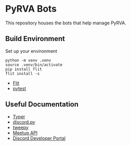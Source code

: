 # PyRVA Bots

This repository houses the bots that help manage PyRVA. 

## Build Environment

Set up your environment

```
python -m venv .venv
source .venv/bin/activate
pip install flit
flit install -s
```

- [Flit](https://flit.readthedocs.io/)
- [pytest](https://docs.pytest.org/)

## Useful Documentation

- [Typer](https://typer.tiangolo.com/)
- [discord.py](https://discordpy.readthedocs.io/)
- [tweepy](https://docs.tweepy.org/)
- [Meetup API](https://www.meetup.com/meetup_api/)
- [Discord Developer Portal](https://discord.com/developers/applications/)
